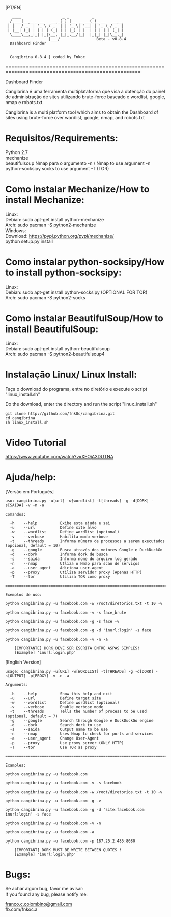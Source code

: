 [PT/EN]

 	   ____                  _ _          _             
	  / ___|__ _ _ __   __ _(_) |__  _ __(_)_ __   __ _ 
	 | |   / _` | '_ \ / _` | | '_ \| '__| | '_ \ / _` |
	 | |__| (_| | | | | (_| | | |_) | |  | | | | | (_| |
	  \____\__,_|_| |_|\__, |_|_.__/|_|  |_|_| |_|\__,_|
		               |___/                Beta - v0.8.4
	  Dashboard Finder


	  Cangibrina 0.8.4 | coded by Fnkoc

====================================================================================================

Dashboard Finder 

Cangibrina é uma ferramenta multiplataforma que visa a obtenção do painel de administração de sites 
utilizando brute-force baseado e wordlist, google, nmap e robots.txt.

Cangibrina is a multi platform tool which aims to obtain the Dashboard of sites using brute-force 
over wordlist, google, nmap, and robots.txt

Requisitos/Requirements:  
====================================================================================================
Python 2.7    
mechanize    
beautifulsoup
Nmap para o argumento -n    /	Nmap to use argument -n        
python-socksipy socks to use argument -T (TOR)      


Como instalar Mechanize/How to install Mechanize:     
====================================================================================================
Linux:          
	Debian: sudo apt-get install python-mechanize                   
	Arch: sudo pacman -S python2-mechanize          
Windows:           
	Download: https://pypi.python.org/pypi/mechanize/          
	python setup.py install         

Como instalar python-socksipy/How to install python-socksipy:           
====================================================================================================
Linux:     
	Debian: sudo apt-get install python-socksipy (OPTIONAL FOR TOR)       
	Arch: sudo pacman -S python2-socks         

Como instalar BeautifulSoup/How to install BeautifulSoup:     
====================================================================================================
Linux:      
	Debian: sudo apt-get install python-beautifulsoup       
	Arch: sudo pacman -S python2-beautifulsoup4       

Instalação Linux/ Linux Install:         
====================================================================================================     
Faça o download do programa, entre no diretório e execute o script "linux_install.sh"

Do the download, enter the directory and run the script "linux_install.sh"

	git clone http://github.com/fnk0c/cangibrina.git
	cd cangibrina
	sh linux_install.sh

Video Tutorial
====================================================================================================     
https://www.youtube.com/watch?v=XEOjA3DUTNA

Ajuda/help:
====================================================================================================     
[Versão em Português]

	uso: cangibrina.py -u[url] -w[wordlist] -t[threads] -g -d[DORK] -s[SAIDA] -v -n -a

	Comandos:

	  -h	--help			Exibe esta ajuda e sai
	  -u	--url			Define site alvo
	  -w	--wordlist		Define wordlist (opcional)
	  -v	--verbose		Habilita modo verbose
	  -t	--threads		Informa número de processos a serem executados (opcional, default = 10)
	  -g	--google		Busca através dos motores Google e DuckDuckGo
	  -d	--dork			Informa dork de busca
	  -s	--saida			Informa nome do arquivo log gerado
	  -n	--nmap			Utliza o Nmap para scan de serviços
	  -a	--user_agent	Adiciona user-agent
	  -p	--proxy			Utiliza servidor proxy (Apenas HTTP)
	  -T	--tor			Utiliza TOR como proxy

	===============================================================================

	Exemplos de uso:

	python cangibrina.py -u facebook.com -w /root/diretorios.txt -t 10 -v

	python cangibrina.py -u facebook.com -v -s face_brute

	python cangibrina.py -u facebook.com -g -s face -v

	python cangibrina.py -u facebook.com -g -d 'inurl:login' -s face

	python cangibrina.py -u facebook.com -v -n -a

		[IMPORTANTE] DORK DEVE SER ESCRITA ENTRE ASPAS SIMPLES!
		[Example] 'inurl:login.php'
 
 
[English Version]

	usage: cangibrina.py -u[URL] -w[WORDLIST] -t[THREADS] -g -d[DORK] -s[OUTPUT] -p[PROXY] -v -n -a

	Arguments:

	  -h 	--help			Show this help and exit
	  -u	--url			Define target site
	  -w	--wordlist		Define wordlist (optional)
	  -v	--verbose		Enable verbose mode
	  -t	--threads		Tells the number of process to be used (optional, default = 7)
	  -g	--google		Search through Google e DuckDuckGo engine
	  -d	--dork			Search dork to use
	  -s	--saida			Output name to be use
	  -n	--nmap			Uses Nmap to check for ports and services
	  -a 	--user_agent	Change User-Agent
	  -p	--proxy			Use proxy server (ONLY HTTP)
      -T	--tor			Use TOR as proxy

	===============================================================================

	Examples:

	python cangibrina.py -u facebook.com

	python cangibrina.py -u facebook.com -v -s facebook

	python cangibrina.py -u facebook.com -w /root/diretorios.txt -t 10 -v

	python cangibrina.py -u facebook.com -g -v

	python cangibrina.py -u facebook.com -g -d 'site:facebook.com inurl:login' -s face

	python cangibrina.py -u facebook.com -v -n

	python cangibrina.py -u facebook.com -a

	python cangibrina.py -u facebook.com -p 187.25.2.485:8080

		[IMPORTANT] DORK MUST BE WRITE BETWEEN QUOTES !
		[Example] 'inurl:login.php'


Bugs: 
====================================================================================================
Se achar algum bug, favor me avisar:      
If you found any bug, please notify me:       

franco.c.colombino@gmail.com      
fb.com/fnkoc.a
